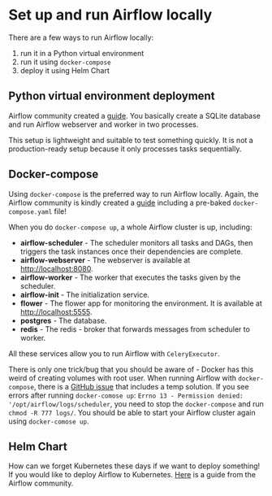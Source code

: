 # Set up and run Airflow locally

There are a few ways to run Airflow locally:

1. run it in a Python virtual environment
2. run it using `docker-compose`
3. deploy it using Helm Chart

## Python virtual environment deployment

Airflow community created a [guide](https://airflow.apache.org/docs/apache-airflow/stable/start/local.html). You basically create a SQLite database and run Airflow webserver and worker in two processes.

This setup is lightweight and suitable to test something quickly. It is not a production-ready setup because it only processes tasks sequentially.

## Docker-compose

Using `docker-compose` is the preferred way to run Airflow locally. Again, the Airflow community is kindly created a [guide](https://airflow.apache.org/docs/apache-airflow/stable/start/docker.html) including a pre-baked `docker-compose.yaml` file!

When you do `docker-compose up`, a whole Airflow cluster is up, including:

- **airflow-scheduler** - The scheduler monitors all tasks and DAGs, then triggers the task instances once their dependencies are complete.
- **airflow-webserver** - The webserver is available at [http://localhost:8080](http://localhost:8080/).
- **airflow-worker** - The worker that executes the tasks given by the scheduler.
- **airflow-init** - The initialization service.
- **flower** - The flower app for monitoring the environment. It is available at [http://localhost:5555](http://localhost:5555/).
- **postgres** - The database.
- **redis** - The redis - broker that forwards messages from scheduler to worker.

All these services allow you to run Airflow with `CeleryExecutor`.

There is only one trick/bug that you should be aware of - Docker has this weird of creating volumes with root user. When running Airflow with `docker-compose`, there is a [GitHub issue](https://github.com/helm/charts/issues/23589) that includes a temp solution.
If you see errors after running `docker-comose up`: `Errno 13 - Permission denied: '/opt/airflow/logs/scheduler`, you need to stop the `docker-compose` and run `chmod -R 777 logs/`. You should be able to start your Airflow cluster again using `docker-comose up`.

## Helm Chart

How can we forget Kubernetes these days if we want to deploy something! If you would like to deploy Airflow to Kubernetes. [Here](https://airflow.apache.org/docs/helm-chart/stable/index.html) is a guide from the Airflow community.

